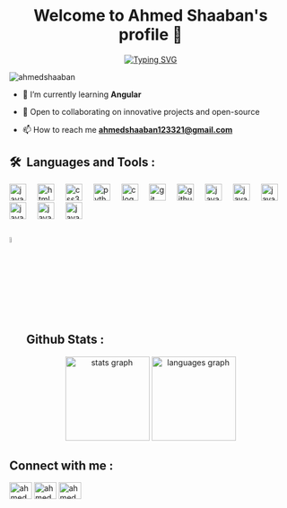 <h1 align="center">Welcome to Ahmed Shaaban's profile 👋 </h1>

<p align="center">
<a href="https://git.io/typing-svg"><img src="https://readme-typing-svg.demolab.com?font=Fira+Code&pause=1000&color=F0DB4F&center=true&vCenter=true&random=false&width=435&lines=A+full +stack +developer+from+Egypt.;A+Software+Engineer+!;Always+learn+new+things+!" alt="Typing SVG" /></a>
</p>

<p align="left"> <img src="https://komarev.com/ghpvc/?username=AhmedShaabanAl-Saidi&label=Profile%20views&color=orange&style=flat" alt="ahmedshaaban" /> </p>

- 🌱 I’m currently learning **Angular**

- 👯 Open to collaborating on innovative projects and open-source

- 📫 How to reach me **ahmedshaaban123321@gmail.com**

## 🛠 &nbsp;Languages and Tools :
<div align="left">
  <img src="https://cdn.jsdelivr.net/gh/devicons/devicon/icons/javascript/javascript-original.svg" height="30" alt="javascript logo"  />
  <img width="12" />
  <img src="https://cdn.jsdelivr.net/gh/devicons/devicon/icons/html5/html5-original.svg" height="30" alt="html5 logo"  />
  <img width="12" />
  <img src="https://cdn.jsdelivr.net/gh/devicons/devicon/icons/css3/css3-original.svg" height="30" alt="css3 logo"  />
  <img width="12" />
  <img src="https://cdn.jsdelivr.net/gh/devicons/devicon/icons/python/python-original.svg" height="30" alt="python logo"  />
  <img width="12" />
  <img src="https://cdn.jsdelivr.net/gh/devicons/devicon/icons/c/c-original.svg" height="30" alt="c logo"  />
  <img width="12" />
  <img src="https://cdn.jsdelivr.net/gh/devicons/devicon/icons/git/git-original.svg" height="30" alt="git logo"  />
  <img width="12" />
  <img src="https://cdn.jsdelivr.net/gh/devicons/devicon/icons/github/github-original.svg" height="30" alt="github logo"  />
  <img width="12" />
  <img src="https://cdn.jsdelivr.net/gh/devicons/devicon/icons/java/java-original.svg" height="30" alt="java logo"  />
  <img width="12" />
  <img src="https://cdn.jsdelivr.net/gh/devicons/devicon/icons/jquery/jquery-original.svg" height="30" alt="java logo"  />
  <img width="12" />
  <img src="https://cdn.jsdelivr.net/gh/devicons/devicon/icons/tailwindcss/tailwindcss-original.svg" height="30" alt="java logo"  />
   <img width="12" />
  <img src="https://cdn.jsdelivr.net/gh/devicons/devicon/icons/npm/npm-original-wordmark.svg" height="30" alt="java logo"  />
   <img width="12" />
  <img src="https://cdn.jsdelivr.net/gh/devicons/devicon/icons/angular/angular-original.svg" height="30" alt="java logo"  />
  <img width="12" />
  <img src="https://cdn.jsdelivr.net/gh/devicons/devicon/icons/typescript/typescript-original.svg" height="30" alt="java logo"  />
</div>

###
## <img src="https://media1.giphy.com/media/v1.Y2lkPTc5MGI3NjExYzFhYzJkMmQ2MWQ3ZGY3MDhjZTE3MDI2Mzk3NzE1OWQyZTRlMmYwMCZjdD1z/iY8CRBdQXODJSCERIr/giphy.gif" width=5% valign="bottom"> Github Stats :
<div align="center">
  <img src="https://github-readme-stats.vercel.app/api?username=AhmedShaabanAl-Saidi&hide_title=false&hide_rank=false&show_icons=true&include_all_commits=true&count_private=true&disable_animations=false&theme=dracula&locale=en&hide_border=false" height="150" alt="stats graph"  />
  <img src="https://github-readme-stats.vercel.app/api/top-langs?username=AhmedShaabanAl-Saidi&locale=en&hide_title=false&layout=compact&card_width=320&langs_count=5&theme=dracula&hide_border=false" height="150" alt="languages graph"  />
</div>

###
## Connect with me :
<p align="left">
<a href="https://www.linkedin.com/in/ahmedshaabanal-saedy/" target="_blank"><img align="center" src="https://raw.githubusercontent.com/rahuldkjain/github-profile-readme-generator/master/src/images/icons/Social/linked-in-alt.svg" alt="ahmedshaaban" height="30" width="40" /></a>
<a href="https://www.facebook.com/profile.php?id=61556497736958&locale=ar_AR" target="_blank"><img align="center" src="https://raw.githubusercontent.com/rahuldkjain/github-profile-readme-generator/master/src/images/icons/Social/facebook.svg" alt="ahmedshaaban" height="30" width="40" /></a>
<a href="https://wa.me/+201067671981" target="_blank"><img align="center" src="https://raw.githubusercontent.com/rahuldkjain/github-profile-readme-generator/master/src/images/icons/Social/whatsapp.svg" alt="ahmedshaaban" height="30" width="40" /></a>
</p>
